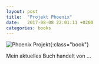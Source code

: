 ```yaml
---
layout: post
title:  "Projekt Phoenix"
date:   2017-08-08 22:01:11 +0200
categories: books
---
```

![Phoenix Projekt][bookcover]{:class="book"}

Mein aktuelles Buch handelt von ...

[amazon]: https://www.amazon.de/Projekt-Phoenix-Roman-DevOps-Erfolgsstrategien/dp/395875175X/
[bookcover]: https://images-na.ssl-images-amazon.com/images/I/51QEi2sEaqL._SX331_BO1,204,203,200_.jpg
